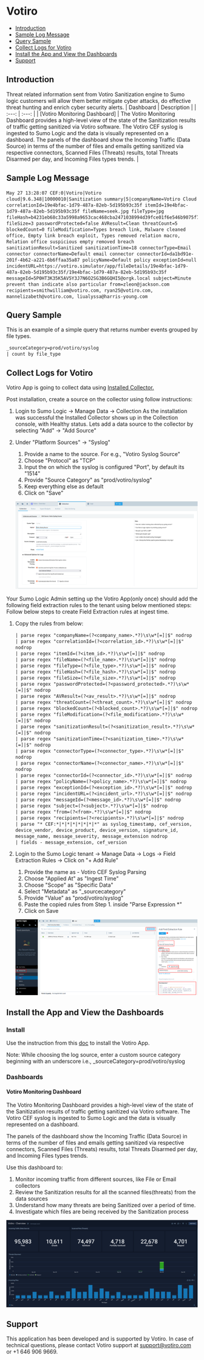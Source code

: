# Votiro

- [Introduction](#introduction)
- [Sample Log Message](#sample-log-message)
- [Query Sample](#query-sample)
- [Collect Logs for Votiro](#collect-logs-for-votiro)
- [Install the App and View the Dashboards](#install-the-app-and-view-the-dashboards)
- [Support](#support)

## Introduction
  Threat related information sent from Votiro Sanitization engine to Sumo logic customers will allow them better mitigate cyber attacks, do effective threat hunting and enrich cyber security alerts.
  | Dashboard | Description    |
  | :---:   | :---: |
  | [Votiro Monitoring Dashboard] | The Votiro Monitoring Dashboard provides a high-level view of the state of the Sanitization results of traffic getting sanitized via Votiro software. The Votiro CEF syslog is ingested to Sumo Logic and the data is visually represented on a dashboard. The panels of the dashboard show the Incoming Traffic (Data Source) in terms of the number of files and emails getting sanitized via respective connectors, Scanned Files (Threats) results, total Threats Disarmed per day, and Incoming Files types trends. |


## Sample Log Message


```text
May 27 13:28:07 CEF:0|Votiro|Votiro cloud|9.6.348|10000010|Sanitization summary|5|companyName=Votiro Cloud correlationId=19e4bfac-1d79-487a-82eb-5d195b93c35f itemId=19e4bfac-1d79-487a-82eb-5d195b93c35f fileName=seek.jpg fileType=jpg fileHash=b4231eb68c33a5998a9653cac468cba2471038994d39fce01f6e546b9075f700 fileSize=3 passwordProtected=false AVResult=Clean threatCount=5 blockedCount=0 fileModification=Types breach link, Malware cleaned office, Empty link breach exploit, Types removed relation macro, Relation office suspicious empty removed breach sanitizationResult=Sanitized sanitizationTime=18 connectorType=Email connector connectorName=Default email connector connectorId=da1bd91e-201f-4b62-a221-6b6ffaa35a87 policyName=Default policy exceptionId=null incidentURL=https://votiro.simulator/app/fileDetails/19e4bfac-1d79-487a-82eb-5d195b93c35f/19e4bfac-1d79-487a-82eb-5d195b93c35f messageId=5P0HT3K35K5AV5Y3J7N6O2SG3B6GQHI5@orgk.local subject=Minute prevent than indicate also particular from=zleon@jackson.com recipients=smithwilliam@votiro.com, ryan25@votiro.com, mannelizabeth@votiro.com, liualyssa@harris-young.com
```

## Query Sample

This is an example of a simple query that returns number events grouped by file types.

```text
_sourceCategory=prod/votiro/syslog
| count by file_type
```

## Collect Logs for Votiro

Votiro App is going to collect data using [Installed Collector.](https://help.sumologic.com/docs/send-data/installed-collectors/)

Post installation, create a source on the collector using follow instructions:
1. Login to Sumo Logic -> Manage Data -> Collection
   As the installation was successful the Installed Collector shows up in the Collection console, with Healthy status.
   Lets add a data source to the collector by selecting "Add" -> "Add Source" 

2. Under "Platform Sources" -> "Syslog"	
    1. Provide a name to the source. 
        For e.g., "Votiro Syslog Source"
    2. Choose "Protocol" as "TCP"
    3. Input the on which the syslog is configured "Port", by default its "1514"
    4. Provide "Source Category" as "prod/votiro/syslog"
    5. Keep everything else as default
    6. Click on "Save”

    ![Alt text](resources/screenshots/Votiro_Syslog_Collector_Config.png?raw=true "Syslog Collector Config")


Your Sumo Logic Admin setting up the Votiro App(only once) should add the following field extraction rules to the tenant using below mentioned steps:
Follow below steps to create Field Extraction rules at ingest time.
1. Copy the rules from below:
    ```text
    | parse regex "companyName=(?<company_name>.*?)\s\w*[=]|$" nodrop
    | parse regex "correlationId=(?<correlation_id>.*?)\s\w*[=]|$" nodrop
    | parse regex "itemId=(?<item_id>.*?)\s\w*[=]|$" nodrop
    | parse regex "fileName=(?<file_name>.*?)\s\w*[=]|$" nodrop
    | parse regex "fileType=(?<file_type>.*?)\s\w*[=]|$" nodrop
    | parse regex "fileHash=(?<file_hash>.*?)\s\w*[=]|$" nodrop
    | parse regex "fileSize=(?<file_size>.*?)\s\w*[=]|$" nodrop
    | parse regex "passwordProtected=(?<password_protected>.*?)\s\w*[=]|$" nodrop
    | parse regex "AVResult=(?<av_result>.*?)\s\w*[=]|$" nodrop
    | parse regex "threatCount=(?<threat_count>.*?)\s\w*[=]|$" nodrop
    | parse regex "blockedCount=(?<blocked_count>.*?)\s\w*[=]|$" nodrop
    | parse regex "fileModification=(?<file_modification>.*?)\s\w*[=]|$" nodrop
    | parse regex "sanitizationResult=(?<sanitization_result>.*?)\s\w*[=]|$" nodrop
    | parse regex "sanitizationTime=(?<sanitization_time>.*?)\s\w*[=]|$" nodrop
    | parse regex "connectorType=(?<connector_type>.*?)\s\w*[=]|$" nodrop
    | parse regex "connectorName=(?<connector_name>.*?)\s\w*[=]|$" nodrop
    | parse regex "connectorId=(?<connector_id>.*?)\s\w*[=]|$" nodrop
    | parse regex "policyName=(?<policy_name>.*?)\s\w*[=]|$" nodrop
    | parse regex "exceptionId=(?<exception_id>.*?)\s\w*[=]|$" nodrop
    | parse regex "incidentURL=(?<incident_url>.*?)\s\w*[=]|$" nodrop
    | parse regex "messageId=(?<message_id>.*?)\s\w*[=]|$" nodrop
    | parse regex "subject=(?<subject>.*?)\s\w*[=]|$" nodrop
    | parse regex "from=(?<from>.*?)\s\w*[=]|$" nodrop
    | parse regex "recipients=(?<recipients>.*?)\s\w*[=]|$" nodrop
    | parse "* CEF:*|*|*|*|*|*|*|*" as syslog_timestamp, cef_version, device_vendor, device_product, device_version, signature_id,  message_name, message_severity, message_extension nodrop
    | fields - message_extension, cef_version
    ```

2. Login to the Sumo Logic tenant -> Manage Data -> Logs -> Field Extraction Rules -> Click on "+ Add Rule"
    1. Provide the name as - Votiro CEF Syslog Parsing
    2. Choose "Applied At" as "Ingest Time"
    3. Choose "Scope" as "Specific Data"
    4. Select "Metadata" as "_sourcecategory"
    5. Provide "Value" as "prod/votiro/syslog"
    6. Paste the copied rules from Step 1. inside "Parse Expression *"
    7. Click on Save

    ![Alt text](resources/screenshots/Votiro_Field_Extraction_Rules.png?raw=true)



## Install the App and View the Dashboards

### Install

Use the instruction from this [doc](https://help.sumologic.com/docs/get-started/apps-integrations/#install-apps-from-the-library) to install the Votiro App.

Note: While choosing the log source, enter a custom source category beginning with an underscore i.e., _sourceCategory=prod/votiro/syslog

### Dashboards

#### Votiro Monitoring Dashboard

The Votiro Monitoring Dashboard provides a high-level view of the state of the Sanitization results of traffic getting sanitized via Votiro software. The Votiro CEF syslog is ingested to Sumo Logic and the data is visually represented on a dashboard. 

The panels of the dashboard show the Incoming Traffic (Data Source) in terms of the number of files and emails getting sanitized via respective connectors, Scanned Files (Threats) results, total Threats Disarmed per day, and Incoming Files types trends.

Use this dashboard to:
1. Monitor incoming traffic from different sources, like File or Email collectors
2. Review the Sanitization results for all the scanned files(threats) from the data sources
3. Understand how many threats are being Sanitized over a period of time.                               
4. Investigate which files are being received by the Sanitization process

![Alt text](resources/screenshots/Votiro_Overview_Dashboard.png?raw=true)

## Support

This application has been developed and is supported by Votiro. In case of technical questions, please contact Votiro support at support@votiro.com or +1 646 906 9669.

